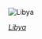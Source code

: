 
![Libya](https://www.gstatic.com/prettyearth/assets/full/1024.jpg)

*[Libya](https://www.google.com/maps/@32.688049,22.87596,16z/data=!3m1!1e3)*
